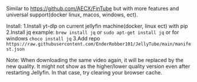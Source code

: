 Similar to https://github.com/AECX/FinTube but with more features and universal support(docker linux, macos, windows, ect).

Install:
1.Install yt-dlp on current jellyfin machine(docker, linux ect) with pip
2.Install jq example: ```brew install jq``` or ```sudo apt-get install jq``` or for windows ```choco install jq```
3.Add repo ```https://raw.githubusercontent.com/EnderRobber101/JellyTube/main/manifest.json```

Note:
When downloading the same video again, it will be replaced by the new quality. It might not show as the higher/lower quality version even after restarting Jellyfin. In that case, try clearing your browser cache.